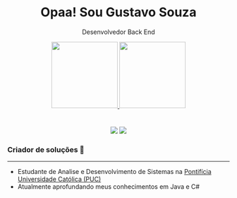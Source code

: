 <div>
  
  <h1 align="center"> Opaa! Sou Gustavo Souza</h1>
  
  <p align="center">
   Desenvolvedor Back End 
  </p>
  
</div>

<div align="center">
  <a href="https://github.com/gztvv">
    <img height="150em" src="https://github-readme-stats.vercel.app/api?username=gztvv&count_private=true&include_all_commits=true&show_icons=true&theme=radical&hide_border=true&show_owner=true"/>
    <img height="150em" src="https://github-readme-stats.vercel.app/api/top-langs/?username=gztvv&theme=radical&hide_border=true&&layout=compact"/>
  </a>
</div>

<h1></h1>
<div align="center">
  <a href="https://www.linkedin.com/in/gustavo-souza-a09531239/" target="_blank"><img src="https://img.shields.io/badge/-LinkedIn-%230077B5?style=for-the-badge&logo=linkedin&logoColor=white" target="_blank"></a> 
  <a href="mailto:gzttvv@gmail.com"><img src="https://img.shields.io/badge/-Gmail-%23333?style=for-the-badge&logo=gmail&logoColor=white" target="_blank"></a>
</div>

### Criador de soluções 🎯
<hr>



- Estudante de Analise e Desenvolvimento de Sistemas na [Pontifícia Universidade Católica (PUC)](https://www.pucminas.br/destaques/Paginas/default.aspx)
- Atualmente aprofundando meus conhecimentos em Java e C#




